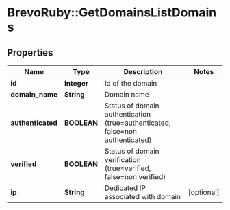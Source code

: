 # BrevoRuby::GetDomainsListDomains

## Properties
Name | Type | Description | Notes
------------ | ------------- | ------------- | -------------
**id** | **Integer** | Id of the domain | 
**domain_name** | **String** | Domain name | 
**authenticated** | **BOOLEAN** | Status of domain authentication (true&#x3D;authenticated, false&#x3D;non authenticated) | 
**verified** | **BOOLEAN** | Status of domain verification (true&#x3D;verified, false&#x3D;non verified) | 
**ip** | **String** | Dedicated IP associated with domain | [optional] 


